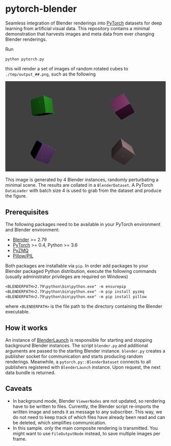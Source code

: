 # pytorch-blender

Seamless integration of Blender renderings into [PyTorch](http://pytorch.org) datasets for deep learning from artificial visual data. This repository contains a minimal demonstration that harvests images and meta data from ever changing Blender renderings.

Run 

```
python pytorch.py
```

this will render a set of images of random rotated cubes to `./tmp/output_##.png`, such as the following

![](etc/result.png)

This image is generated by 4 Blender instances, randomly perturbating a minimal scene. The results are collated in a `BlenderDataset`. A PyTorch `DataLoader` with batch size 4 is used to grab from the dataset and produce the figure.

## Prerequisites
The following packages need to be available in your PyTorch environment and Blender environment:
 - [Blender](https://www.blender.org/) >= 2.79
 - [PyTorch](http://pytorch.org) >= 0.4, Python >= 3.6
 - [PyZMQ](https://pyzmq.readthedocs.io/en/latest/)
 - [Pillow/PIL](https://pillow.readthedocs.io/en/stable/installation.html)

Both packages are installable via `pip`. In order add packages to your Blender packaged Python distribution, execute the following commands (usually administrator privileges are required on Windows)

```
<BLENDERPATH>2.79\python\bin\python.exe" -m ensurepip
<BLENDERPATH>2.79\python\bin\python.exe" -m pip install pyzmq
<BLENDERPATH>2.79\python\bin\python.exe" -m pip install pillow
```
where `<BLENDERPATH>` is the file path to the directory containing the Blender executable.

## How it works
An instance of [BlenderLaunch](blendtorch/launcher.py) is responsible for starting and stopping background Blender instances. The script `blender.py` and additional arguments are passed to the starting Blender instance. `blender.py` creates a publisher socket for communication and starts producing random renderings. Meanwhile, a `pytorch.py::BlenderDataset` connects to all publishers registered with `BlenderLaunch` instance. Upon request, the next data bundle is returned.

## Caveats
- In background mode, Blender `ViewerNodes` are not updated, so rendering have to be written to files. Currently, the Blender script re-imports the written image and sends it as message to any subscriber. This way, we do not need to keep track of which files have already been read and can be deleted, which simplifies communication.
- In this sample. only the main composite rendering is transmitted. You might want to use `FileOutputNode` instead, to save multiple images per frame.

